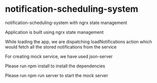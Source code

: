 # notification-scheduling-system
notification-scheduling-system with ngrx state management

Application is built using ngrx state management

While loading the app, we are dispatching loadNotifications action which would fetch all the stored notifications from the service


For creating mock service, we have used json-server

Please run npm install to install the dependencies 

Please run npm run server to start the mock server
